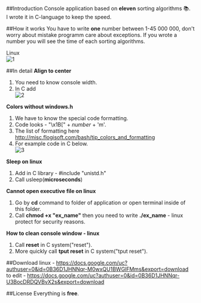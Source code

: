 ##Introduction
Console application based on **eleven** sorting algorithms :books:.                                                           
I wrote it in C-language to keep the speed.  

##How it works
You have to write **one** number between 1-45 000 000, don't worry about mistake programm care about exceptions. If you wrote a
number you will see the time of each sorting algorithms.

Linux                                                                                                                     
![1](https://cloud.githubusercontent.com/assets/19840443/17803547/5bb7dcf2-65f7-11e6-873d-83ccdbdc0e33.png)

##In detail
**Align to center**                                                                                                       
1. You need to know console width.											     
2. In C add														
![2](https://cloud.githubusercontent.com/assets/19840443/17803957/b7f7c908-65f9-11e6-90ed-0ac55eee6a51.png)
                                                                                                                            
**Colors without windows.h**                                                                                              
1. We have to know the special code formatting.                                                                           
2. Code looks - "\x1B[" + _number_ + 'm'.                                                                                 
3. The list of formatting here http://misc.flogisoft.com/bash/tip_colors_and_formatting                                   
4. For example code in C below.                                                                                           
![3](https://cloud.githubusercontent.com/assets/19840443/17804073/44161566-65fa-11e6-8414-c11afa7e1c9a.png)
                                                                                                                          
**Sleep on linux**                                                                                                        
1. Add in C library - #include "unistd.h"                                                                                 
2. Call usleep(**microseconds**)                                                                                          
                                                                                                                          
**Cannot open executive file on linux**                                                                                   
1. Go by **cd** command to folder of application or open terminal inside of this folder.                                  
2. Call **chmod +x "ex_name"** then you need to write **./ex_name** - linux protect for security reasons.                 
                                                                                                                          
**How to clean console window - linux**                                                                                   
1. Call **reset** in C system("reset").                                                                                   
2. More quickly call **tput reset** in C system("tput reset").                                                            

##Download
linux - https://docs.google.com/uc?authuser=0&id=0B36D1JHNNqr-M0wxQU1BWGlFMms&export=download                             
to edit - https://docs.google.com/uc?authuser=0&id=0B36D1JHNNqr-U3BocDRDQVBvX2s&export=download                           

##License
Everything is **free**.
